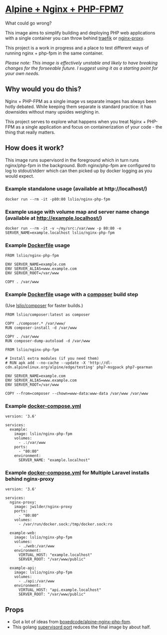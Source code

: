 # [Alpine + Nginx + PHP-FPM7](https://github.com/lsl/docker-nginx-php-fpm)

What could go wrong?

This image aims to simplify building and deploying PHP web applications with a single container you can throw behind [traefik](https://traefik.io/) or [nginx-proxy](https://github.com/jwilder/nginx-proxy).

This project is a work in progress and a place to test different ways of running nginx + php-fpm in the same container.

*Please note: This image is effectively unstable and likely to have breaking changes for the forseeable future. I suggest using it as a starting point for your own needs.*

## Why would you do this?

Nginx + PHP-FPM as a single image vs separate images has always been hotly debated. While keeping them separate is standard practice: it has downsides without many upsides weighing in.

This project serves to explore what happens when you treat Nginx + PHP-FPM as a single application and focus on containerization of your code - the thing that really matters.

## How does it work?

This image runs supervisord in the foreground which in turn runs nginx/php-fpm in the background. Both nginx/php-fpm are configured to log to stdout/stderr which can then picked up by docker logging as you would expect.

### Example standalone usage (available at http://localhost/)

`docker run --rm -it -p80:80 lslio/nginx-php-fpm`

### Example usage with volume map and server name change (available at http://example.localhost/)

`docker run --rm -it -v ~/my/src:/var/www -p 80:80 -e SERVER_NAME=example.localhost lslio/nginx-php-fpm`

### Example [Dockerfile](https://github.com/lsl/docker-nginx-php-fpm/blob/master/examples/Dockerfile.basic) usage

```
FROM lslio/nginx-php-fpm

ENV SERVER_NAME=example.com
ENV SERVER_ALIAS=www.example.com
ENV SERVER_ROOT=/var/www

COPY . /var/www
```

### Example [Dockerfile](https://github.com/lsl/docker-nginx-php-fpm/blob/master/examples/Dockerfile.composer) usage with a [composer](https://github.com/lsl/docker-composer) build step

(Use [lslio/composer](https://github.com/lsl/docker-composer) for faster builds.)

```
FROM lslio/composer:latest as composer

COPY ./composer.* /var/www/
RUN composer-install -d /var/www

COPY . /var/www
RUN composer-dump-autoload -d /var/www

FROM lslio/nginx-php-fpm

# Install extra modules (if you need them)
# RUN apk add --no-cache --update -X 'http://dl-cdn.alpinelinux.org/alpine/edge/testing' php7-msgpack php7-gearman

ENV SERVER_NAME=example.com
ENV SERVER_ALIAS=www.example.com
ENV SERVER_ROOT=/var/www

COPY --from=composer --chown=www-data:www-data /var/www /var/www
```

### Example [docker-compose.yml](https://github.com/lsl/docker-nginx-php-fpm/blob/master/examples/docker-compose.yml)
```
version: '3.6'

services:
  example:
    image: lslio/nginx-php-fpm
    volumes:
      - .:/var/www
    ports:
      - "80:80"
    environment:
      SERVER_NAME: "example.localhost"
```

### Example [docker-compose.yml](https://github.com/lsl/docker-nginx-php-fpm/blob/master/examples/docker-compose.yml) for Multiple Laravel installs behind nginx-proxy
```
version: '3.6'

services:
  nginx-proxy:
    image: jwilder/nginx-proxy
    ports:
      - "80:80"
    volumes:
      - /var/run/docker.sock:/tmp/docker.sock:ro

  example-web:
    image: lslio/nginx-php-fpm
    volumes:
      - ./web:/var/www
    environment:
      VIRTUAL_HOST: "example.localhost"
      SERVER_ROOT: "/var/www/public"

  example-api:
    image: lslio/nginx-php-fpm
    volumes:
      - ./api:/var/www
    environment:
      VIRTUAL_HOST: "api.example.localhost"
      SERVER_ROOT: "/var/www/public"
```

## Props
- Got a lot of ideas from [boxedcode/alpine-nginx-php-fpm](https://gitlab.com/boxedcode/alpine-nginx-php-fpm).
- This golang [supervisord port](https://github.com/ochinchina/supervisord) reduces the final image by about half.